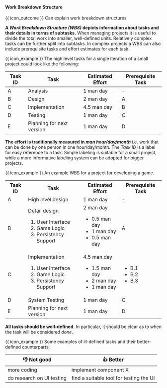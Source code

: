 <div id="title">

#### Work Breakdown Structure

</div>

<span id="prereqs"></span>

<span id="outcomes">{{ icon_outcome }} Can explain work breakdown structures</span>

<div id="body">

**A _Work Breakdown Structure (WBS)_ depicts information about tasks and their details in terms of subtasks.** When managing projects it is useful to divide the total work into smaller, well-defined units. Relatively complex tasks can be further split into subtasks.  In complex projects a WBS can also include prerequisite tasks and effort estimates for each task.

<tip-box> 

{{ icon_example }} The high level tasks for a single iteration of a small project could look like the following:

| Task ID | Task                         | Estimated Effort       | Prerequisite Task |
| ------- | ---------------------------- | ---------------------- | ----------------- |
| A       | Analysis                     | 1 man day              | -                 |
| B       | Design                       | 2 man day              | A                 |
| C       | Implementation               | 4.5 man day            | B                 |
| D       | Testing                      | 1 man day              | C                 |
| E       | Planning for next version    | 1 man day              | D                 |

</tip-box>


**The effort is traditionally measured in _man hour/day/month_** i.e. work that can be done by one person in one hour/day/month. The _Task ID_ is a label for easy reference to a task. Simple labeling is suitable for a small project, while a more informative labeling system can be adopted for bigger projects.

<tip-box> 

{{ icon_example }} An example WBS for a project for developing a game.
 
 <table class="table">
   <tr>
     <th>Task ID</th>
     <th>Task</th>
     <th>Estimated Effort</th>
     <th>Prerequisite Task</th>
   </tr>
   <tr>
     <td>A</td>
     <td>High level design</td>
     <td>1 man day</td>
     <td>-</td>
   </tr>
   <tr>
     <td>B</td>
     <td>
       Detail design
       <ol>
         <li>User Interface</li>
         <li>Game Logic</li>
         <li>Persistency Support</li>
       </ol>
     </td>
     <td>
       2 man day
       <ul>
         <li>0.5 man day</li>
         <li>1 man day</li>
         <li>0.5 man day</li>
       </ul>
     </td>
     <td>A</td>
   </tr>
   <tr>
     <td>C</td>
     <td>
       Implementation
       <ol>
         <li>User Interface</li>
         <li>Game Logic</li>
         <li>Persistency Support</li>
       </ol>
     </td>
     <td>
       4.5 man day
       <ul>
         <li>1.5 man day</li>
         <li>2 man day</li>
         <li>1 man day</li>
       </ul>
     </td>
     <td>
       <ul>
         <li>B.1</li>
         <li>B.2</li>
         <li>B.3</li>
       </ul>
     </td>
   </tr>
   <tr>
     <td>D</td>
     <td>System Testing</td>
     <td>1 man day</td>
     <td>C</td>
   </tr>
   <tr>
     <td>E</td>
     <td>Planning for next version</td>
     <td>1 man day</td>
     <td>D</td>
   </tr>
 </table>

</tip-box>


**All tasks should be well-defined.** In particular, it should be clear as to when the task will be considered _done_. 

<tip-box> 

{{ icon_example }} Some examples of ill-defined tasks and their better-defined counterparts:

| :-1: Not good | :+1: Better
| ------- | ----------------------------
| more coding | implement component X
| do research on UI testing | find a suitable tool for testing the UI

</tip-box>


</div>

<div id="extras">

<include src="exercises.md" />

</div>